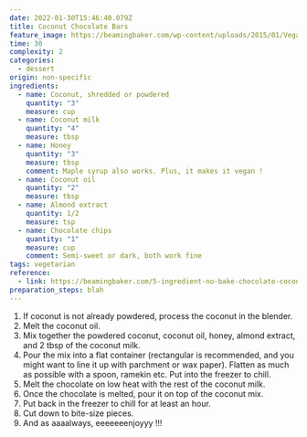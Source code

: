 ```yaml
---
date: 2022-01-30T15:46:40.079Z
title: Coconut Chocolate Bars
feature_image: https://beamingbaker.com/wp-content/uploads/2015/01/Vegan-Coconut-Bars-%E2%80%93-Coconut-Chocolate-Bars-1.jpg
time: 30
complexity: 2
categories:
  - dessert
origin: non-specific
ingredients:
  - name: Coconut, shredded or powdered
    quantity: "3"
    measure: cup
  - name: Coconut milk
    quantity: "4"
    measure: tbsp
  - name: Honey
    quantity: "3"
    measure: tbsp
    comment: Maple syrup also works. Plus, it makes it vegan !
  - name: Coconut oil
    quantity: "2"
    measure: tbsp
  - name: Almond extract
    quantity: 1/2
    measure: tsp
  - name: Chocolate chips
    quantity: "1"
    measure: cup
    comment: Semi-sweet or dark, both work fine
tags: vegetarian
reference:
  - link: https://beamingbaker.com/5-ingredient-no-bake-chocolate-coconut-bars-paleo-vegan-gluten-free-dairy-free/
preparation_steps: blah
---
```

1. If coconut is not already powdered, process the coconut in the blender.
2. Melt the coconut oil.
3. Mix together the powdered coconut, coconut oil, honey, almond extract, and 2 tbsp of the coconut milk.
4. Pour the mix into a flat container (rectangular is recommended, and you might want to line it up with parchment or wax paper). Flatten as much as possible with a spoon, ramekin etc. Put into the freezer to chill.
5. Melt the chocolate on low heat with the rest of the coconut milk.
6. Once the chocolate is melted, pour it on top of the coconut mix.
7. Put back in the freezer to chill for at least an hour.
8. Cut down to bite-size pieces.
9. And as aaaalways, eeeeeeenjoyyy !!!